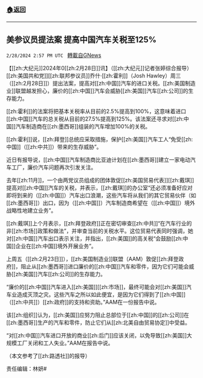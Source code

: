 ###  [:house:返回](README.md)
---


## 美参议员提法案 提高中国汽车关税至125%
`2/28/2024 2:57 PM UTC ` [轉載自GNews](https://gnews.org/articles/2350075)

【[[zh:大纪元]]2024年0[[zh:2月28日]]讯】（[[zh:大纪元]]记者张婷综合报导）[[zh:美国共和党]][[zh:联邦参议员]]乔什‧[[zh:霍利]]（Josh Hawley）周三（[[zh:2月28日]]）提出法案，提高对[[zh:中国]]汽车的进口关税。[[zh:美国制造业]]联盟越发担心，廉价的[[zh:中国]]汽车会威胁[[zh:美国]]汽车[[zh:公司]]的生存能力。

[[zh:霍利]]的法案将把基本关税率从目前的2.5%提高到100%，这意味着进口[[zh:中国]]汽车的总关税从目前的27.5%提高到125%。该法案还寻求对[[zh:中国]]汽车制造商在[[zh:墨西哥]]组装的汽车增加100%的关税。

[[zh:霍利]]说，[[zh:拜登]]总统应采取措施，保护[[zh:美国]]汽车工人“免受[[zh:中国]]（[[zh:中共]]）带来的生存威胁”。

近日有报导说，[[zh:中国]]汽车制造商比亚迪计划在[[zh:墨西哥]]建立一家电动汽车工厂，廉价汽车问题再次引发关注。

去年[[zh:11月]]，一个由两党议员组成的团体敦促[[zh:美国贸易代表]][[zh:戴琪]]提高对[[zh:中国]]汽车的关税，并表示，[[zh:戴琪]]的办公室“还必须准备好应对即将到来的（[[zh:中国]]）汽车出口浪潮，这些汽车将从我们的其它贸易伙伴（如[[zh:墨西哥]]）出口，因为（[[zh:中国]]）汽车制造商希望在（[[zh:中国]]）境外战略性地建立业务”。

[[zh:戴琪]]上个月表示，[[zh:拜登政府]]正在密切审查[[zh:中共]]“在汽车行业的非[[zh:市场]]政策和做法”，并审查当前的关税水平。这位贸易代表同时强调，她对[[zh:中国]]汽车出口表示关注，并指出，[[zh:美国]]的高关税“会鼓励[[zh:中国]]企业在[[zh:中国]]境外开展业务”。

上周五（[[zh:2月23日]]），[[zh:美国制造业]]联盟（AAM）敦促[[zh:拜登政府]]，阻止从[[zh:墨西哥]]进口廉价的[[zh:中国]]汽车和零件，因为它们可能会威胁[[zh:美国]]汽车[[zh:公司]]的生存能力。

“廉价的[[zh:中国]]汽车进入[[zh:美国]][[zh:市场]]，最终可能会对[[zh:美国]]汽车业造成灭顶之灾。这些汽车之所以如此便宜，是因为它们得到了[[zh:中国]]（[[zh:中共]]）[[zh:政府]]的支持和资助。”AAM在一份报告中说。

该[[zh:组织]]认为，[[zh:美国]]应努力阻止总部位于[[zh:中国]]的[[zh:公司]]在[[zh:墨西哥]]生产的汽车和零件，防止它们从[[zh:北美自由贸易协定]]中受益。

“对[[zh:中国]]汽车进口开放的商业[[zh:后门]]应该关闭，以免导致[[zh:美国]]大规模工厂关闭和工人失业。”AAM在报告中说。

（本文参考了[[zh:路透社]]的报导）

责任编辑：林妍#

